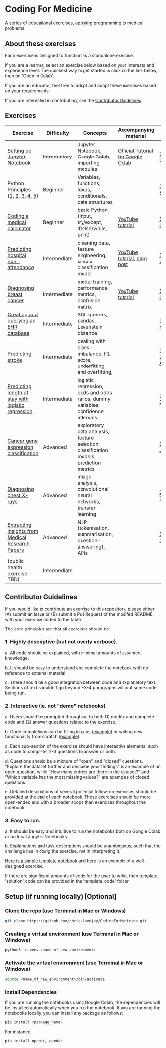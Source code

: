 # Coding For Medicine
A series of educational exercises, applying programming to medical problems.


## About these exercises
Each exercise is designed to function as a standalone exercise.

If you are a learner, select an exercise below based on your interests and experience level. The quickest way to get started is click on the link below, then on 'Open in Colab'.

If you are an educator, feel free to adopt and adapt these exercises based on your requirements.

If you are interested in contributing, see the [Contributor Guidelines](#contributor-guidelines).

## Exercises

| Exercise                           | Difficulty   | Concepts                                               | Accompanying material | Created by |
| ---------------------------------- | ------------ | ------------------------------------------------------ | --------------------- | ---------- |
| [Setting up Jupyter Notebook](./exercises/Setting_up_Jupyter_Notebook.ipynb)  | Introductory     | Jupyter Notebook, Google Colab, importing modules | [Official Tutorial for Google Colab](https://www.youtube.com/watch?v=inN8seMm7UI)  | [Dr Chris Lovejoy](https://www.github.com/chris-lovejoy) |
| Python Principles ([1](./exercises/Python_Principles.ipynb), [2](./exercises/Python_Principles_2.ipynb), [3](./exercises/Python_Principles_3.ipynb), [4](./exercises/Python_Principles_4.ipynb), [5](./exercises/Python_Principles_5.ipynb)) | Beginner | Variables, functions, loops, conditionals, data structures |  | [Dr Aaron Smith](https://www.github.com/medic-code) |
| [Coding a medical calculator](./exercises/Coding_Medical_Calculator.ipynb)  | Beginner     | basic Python (input, try/except, if/else/while, print) | [YouTube tutorial](https://www.youtube.com/watch?v=ve9Mz58p4VA)   | [Dr Chris Lovejoy](https://www.github.com/chris-lovejoy) |
| [Predicting hospital non-attendance](./exercises/Predicting_No_Shows.ipynb)| Intermediate | cleaning data, feature engineering, simple classification model     | [YouTube tutorial](https://www.youtube.com/watch?v=Y9O2_2NQ0RM), [blog post](https://chrislovejoy.me/no-shows/)  | [Dr Chris Lovejoy](https://www.github.com/chris-lovejoy) |
| [Diagnosing breast cancer](./exercises/Breast_cancer_features.ipynb)         | Intermediate | model training, performance metrics, confusion matrix  | [YouTube tutorial](https://www.youtube.com/watch?v=c8s5GKRrenY) | [Dr Chris Lovejoy](https://www.github.com/chris-lovejoy) |
| [Creating and querying an EHR database](./exercises/Create_And_Query_EHR_Database.ipynb) | Intermediate | SQL queries, pandas, Levehstein distance |  | [Dr Kelvin Kramp](https://github.com/KelvinKramp) | 
| [Predicting stroke](https://github.com/chris-lovejoy/CodingForMedicine/blob/main/exercises/Stroke_Prediction_Model.ipynb) | Intermediate | dealing with class imbalance, F1 score, underfitting and overfitting,  | | [Dr Lawrence Adams](https://github.com/lawrenceadams) |  
| [Predicting length of stay with logistic regression](https://github.com/chris-lovejoy/CodingForMedicine/blob/main/exercises/Logistic%20Regression%20Basics.ipynb) | Intermediate | logistic regression, odds and odds ratios, dummy variables, confidence intervals | | [Dr Jess Caterson](https://github.com/jjcato9) |
| [Cancer gene expression classification](./exercises/Gene_classification_exercise.ipynb) | Advanced | exploratory data analysis, feature selection, classification models, prediction metrics | | [Dr Emily Jin](https://github.com/emilyjin11) | 
| [Diagnosing chest X-rays](https://github.com/chris-lovejoy/CodingForMedicine/blob/main/exercises/Diagnosing_Chest_X-Rays.ipynb) | Advanced | image analysis, convolutional neural networks, transfer learning |  |  [Oleksandr Teslenko](https://github.com/AlexTeslenko) | 
| [Extracting insights from Medical Research Papers](./exercises/Extracting%20Insights%20from%20Medical%20Research%20Papers.ipynb) | Advanced | NLP (tokenisation, summarisation, question-answering), APIs | | [Dr Chris Lovejoy](https://www.github.com/chris-lovejoy) |
| (public health exercise - TBD) | Intermediate | | | |


## Contributor Guidelines

If you would like to contribute an exercise to this repository, please either (A) submit an Issue or (B) submit a Pull Request of the modifed README, with your exercise added to the table.

The core principles are that all exercises should be:

### 1. **Highly descriptive** (but not overly verbose). 

a. All code should be explained, with minimal amounts of assumed knowledge. 

b. It should be easy to understand and complete the notebook with no reference to external material.

c. There should be a good integration between code and explanatory text. Sections of text shouldn't go beyond ~3-4 paragraphs without some code being run. 

### 2. **Interactive** (ie. not "demo" notebooks)

a. Users should be prompted throughout to both (1) modify and complete code and (2) answer questions related to the exercise.

b. Code completions can be filling in gaps ([example](https://github.com/chris-lovejoy/CodingForMedicine/blob/main/exercises/Coding_Medical_Calculator.ipynb)) or writing new functionality from scratch ([example](https://github.com/chris-lovejoy/CodingForMedicine/blob/main/exercises/Predicting_No_Shows.ipynb)).

c. Each sub-section of the exercise should have interactive elements, such as code to complete, 2-3 questions to answer or both.

d. Questions should be a mixture of "open" and "closed" questions. "Explore the dataset further and describe your findings" is an example of an open question, while "How many entries are there in the dataset?" and "Which variable has the most missing values?" are examples of closed questions.  

e. Detailed descriptions of several potential follow-on exercises should be provided at the end of each notebook. These exercises should be more open-ended and with a broader scope than exercises throughout the notebook.

### 3. **Easy to run**.

a. It should be easy and intuitive to run the notebooks both on Google Colab or on local Jupyter Notebooks.

b. Explanations and task descriptions should be unambiguous, such that the challenge lies in *doing* the exercise, not in interpreting it.


[Here is a simple template notebook](./New_Exercise_Template.ipynb) and [here](./exercises/Coding_Medical_Calculator.ipynb) is an example of a well-designed exercise.

If there are significant amounts of code for the user to write, then template 'solution' code can be provided in the 'template_code' folder.


## Setup (if running locally) [Optional]

### Clone the repo (use Terminal in Mac or Windows)
```bash
git clone https://github.com/chris-lovejoy/CodingForMedicine.git
```

### Creating a virtual environment (use Terminal in Mac or Windows)
```bash
python3 -m venv <name_of_new_environment>
```

### Activate the virtual environment (use Terminal in Mac or Windows)
```bash
source <name_of_new_environment>/bin/activate
```

### Install Dependencies
If you are running the notebooks using Google Colab, the dependencies will be installed automatically when you run the notebook. If you are running the notebooks locally, you can install any package as follows:
```bash
pip install <package_name>
```

For instance,
```bash
pip install openai, pandas
```

